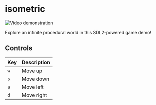 # isometric

![Video demonstration](https://github.com/IanFeldman/procedural-2d-game/blob/main/screenshots/demo.gif)

Explore an infinite procedural world in this SDL2-powered game demo!

## Controls
| Key | Description |
| --- | --- |
| `w` | Move up |
| `s` | Move down |
| `a` | Move left |
| `d` | Move right |
